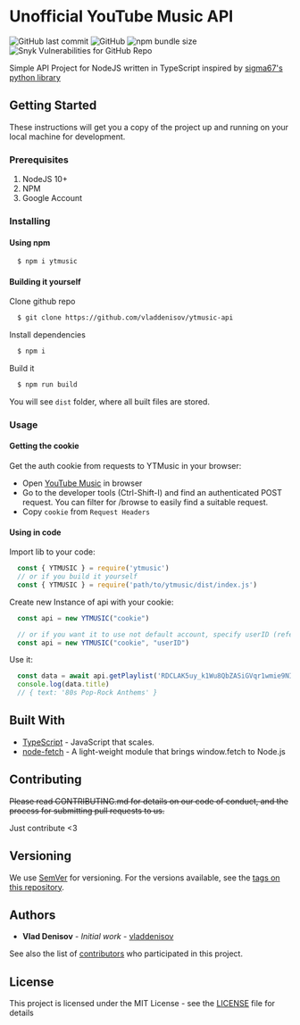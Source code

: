 # Unofficial YouTube Music API 
![GitHub last commit](https://img.shields.io/github/last-commit/vladdenisov/ytmusic-api) ![GitHub](https://img.shields.io/github/license/vladdenisov/ytmusic-api) ![npm bundle size](https://img.shields.io/bundlephobia/min/ytmusic) ![Snyk Vulnerabilities for GitHub Repo](https://img.shields.io/snyk/vulnerabilities/github/vladdenisov/ytmusic-api)

Simple API Project for NodeJS written in TypeScript inspired by [sigma67's python library](https://github.com/sigma67/ytmusicapi)

## Getting Started

These instructions will get you a copy of the project up and running on your local machine for development.

### Prerequisites

1. NodeJS 10+
2. NPM
3. Google Account

### Installing
#### Using npm 
```sh
  $ npm i ytmusic
```

#### Building it yourself
Clone github repo
```sh 
  $ git clone https://github.com/vladdenisov/ytmusic-api 
```
Install dependencies
```sh
  $ npm i
```
Build it
```sh
  $ npm run build
```
You will see `dist` folder, where all built files are stored.

### Usage

#### Getting the cookie
Get the auth cookie from requests to YTMusic in your browser: 

 - Open [YouTube Music](https://music.youtube.com/) in browser
 - Go to the developer tools (Ctrl-Shift-I) and find an authenticated POST request. You can filter for /browse to easily find a suitable request.
 - Copy `cookie` from `Request Headers`
 
#### Using in code
Import lib to your code:
```js
  const { YTMUSIC } = require('ytmusic')
  // or if you build it yourself
  const { YTMUSIC } = require('path/to/ytmusic/dist/index.js')
```
Create new Instance of api with your cookie: 
```js
  const api = new YTMUSIC("cookie")

  // or if you want it to use not default account, specify userID (refer to docs to get it): 
  const api = new YTMUSIC("cookie", "userID")
```
Use it: 
```js
  const data = await api.getPlaylist('RDCLAK5uy_k1Wu8QbZASiGVqr1wmie9NIYo38aBqscQ')
  console.log(data.title)
  // { text: '80s Pop-Rock Anthems' }
```
## Built With

* [TypeScript](https://www.typescriptlang.org/) - JavaScript that scales.
* [node-fetch](https://www.npmjs.com/package/node-fetch) - A light-weight module that brings window.fetch to Node.js

## Contributing

~~Please read CONTRIBUTING.md for details on our code of conduct, and the process for submitting pull requests to us.~~

Just contribute <3

## Versioning

We use [SemVer](http://semver.org/) for versioning. For the versions available, see the [tags on this repository](https://github.com/your/project/tags). 

## Authors

* **Vlad Denisov** - *Initial work* - [vladdenisov](https://github.com/vladdenisov)

See also the list of [contributors](https://github.com/your/project/contributors) who participated in this project.

## License

This project is licensed under the MIT License - see the [LICENSE](LICENSE) file for details
